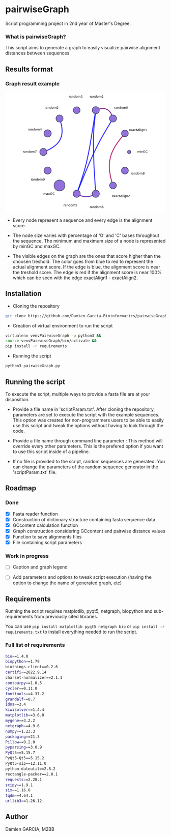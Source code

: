 # pairwiseGraph
Script programming project in 2nd year of Master's Degree.

### What is pairwiseGraph?
This script aims to generate a graph to easily visualize pairwise alignment distances between sequences.


## Results format
### Graph result example
![Graph result image](https://github.com/Damien-Garcia-Bioinformatics/pairwiseGraph/blob/main/generated_graph.png)

- Every node represent a sequence and every edge is the alignment score.

- The node size varies with percentage of 'G' and 'C' bases throughout the sequence. The minimum and maximum size of a node is represented by minGC and maxGC.

- The visible edges on the graph are the ones that score higher than the choosen treshold. The color goes from blue to red to represent the actual alignment score. If the edge is blue, the alignment score is near the treshold score. The edge is red if the alignment score is near 100% which can be seen with the edge exactAlign1 - exactAlign2.


## Installation

- Cloning the repository
```bash
git clone https://github.com/Damien-Garcia-Bioinformatics/pairwiseGraph.git
```

- Creation of virtual environment to run the script
```bash
virtualenv venvPairwiseGraph -p python3 &&
source venvPairwiseGraph/bin/activate &&
pip install -r requirements
```
- Running the script
```bash
python3 pairwiseGraph.py
```


## Running the script

To execute the script, multiple ways to provide a fasta file are at your disposition.
- Provide a file name in 'scriptParam.txt'. After cloning the repository, parameters are set to execute the script with the example sequences.
This option was created for non-programmers users to be able to easily use this script and tweak the options without having to look through the code.

- Provide a file name through command line parameter : This method will override every other parameters. This is the prefered option if you want to use this script inside of a pipeline.

- If no file is provided to the script, random sequences are generated. You can change the parameters of the random sequence generator in the 'scriptParam.txt' file.

## Roadmap
### Done
- [x] Fasta reader function
- [x] Construction of dictionary structure containing fasta sequence data
- [x] GCcontent calculation function
- [x] Graph construction considering GCcontent and pairwise distance values
- [x] Function to save alignments files
- [x] File containing script parameters
### Work in progress
- [ ] Caption and graph legend
- [ ] Add parameters and options to tweak script execution (having the option to change the name of generated graph, etc)


## Requirements
Running the script requires matplotlib, pyqt5, netgraph, biopython and sub-requirements from previously cited libraries.

You can use ``` pip install matplotlib pyqt5 netgraph bio ``` or ```pip install -r requirements.txt``` to install everything needed to run the script.

### Full list of requirements

```bash
bio==1.4.0
biopython==1.79
biothings-client==0.2.6
certifi==2022.9.14
charset-normalizer==2.1.1
contourpy==1.0.5
cycler==0.11.0
fonttools==4.37.2
grandalf==0.7
idna==3.4
kiwisolver==1.4.4
matplotlib==3.6.0
mygene==3.2.2
netgraph==4.9.6
numpy==1.23.3
packaging==21.3
Pillow==9.2.0
pyparsing==3.0.9
PyQt5==5.15.7
PyQt5-Qt5==5.15.2
PyQt5-sip==12.11.0
python-dateutil==2.8.2
rectangle-packer==2.0.1
requests==2.28.1
scipy==1.9.1
six==1.16.0
tqdm==4.64.1
urllib3==1.26.12
```

## Author
Damien GARCIA, M2BB

